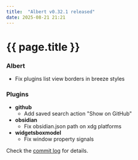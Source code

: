 ```yaml
---
title:  "Albert v0.32.1 released"
date: 2025-08-21 21:21
---
```


# {{ page.title }}

### Albert

- Fix plugins list view borders in breeze styles

### Plugins

- **github**
  - Add saved search action "Show on GitHub"
- **obsidian**
  - Fix obsidian.json path on xdg platforms
- **widgetsboxmodel**
  - Fix window property signals

Check the [commit log](https://github.com/albertlauncher/albert/compare/v0.32.0...v0.32.1) for details.
